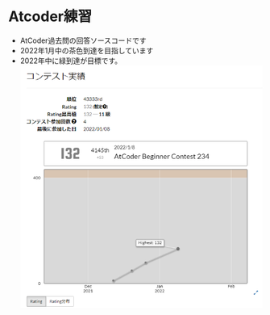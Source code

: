 # Atcoder練習
- AtCoder過去問の回答ソースコードです <br>
- 2022年1月中の茶色到達を目指しています <br>
- 2022年中に緑到達が目標です。
　　
![imag](https://github.com/daichiterazawa/Atcoder/blob/master/img/18.png)

